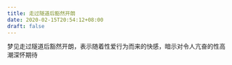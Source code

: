 ```yaml
---
title: 走过隧道后豁然开朗
date: 2020-02-15T20:54:12+08:00
draft: false
---
```


梦见走过隧道后豁然开朗，表示随着性爱行为而来的快感，暗示对令人亢奋的性高潮深怀期待